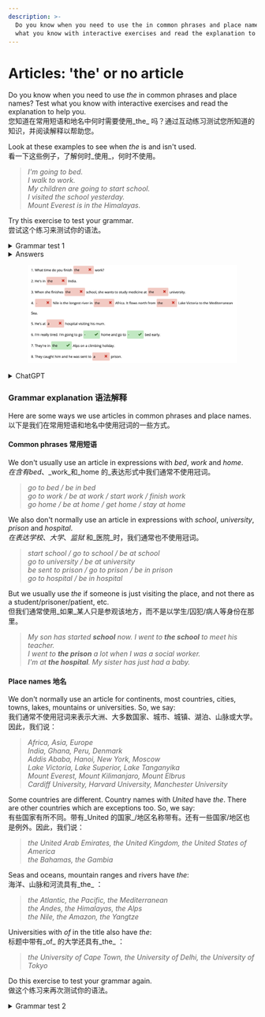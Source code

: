 ```yaml
---
description: >-
  Do you know when you need to use the in common phrases and place names? Test
  what you know with interactive exercises and read the explanation to help you.
---
```


# Articles: 'the' or no article

Do you know when you need to use _the_ in common phrases and place names? Test what you know with interactive exercises and read the explanation to help you.\
您知道在常用短语和地名中何时需要使用_the_ 吗？通过互动练习测试您所知道的知识，并阅读解释以帮助您。

Look at these examples to see when _the_ is and isn't used.\
看一下这些例子，了解何时_使用_，何时不使用。

> _I'm going to bed._\
> _I walk to work._\
> _My children are going to start school._\
> _I visited the school yesterday._\
> _Mount Everest is in the Himalayas._

Try this exercise to test your grammar.\
尝试这个练习来测试你的语法。

<details>

<summary>Grammar test 1</summary>

Complete the sentences with 'the' or '-' if no article is needed.\
如果不需要冠词，则用“the”或“-”完成句子。

1. What time do you finish\_\_work?&#x20;
2. He's in\_\_India.
3. When she finishes\_\_school, she wants to study medicine at\_\_university.&#x20;
4. \_\_Nile is the longest river in\_\_Africa. It flows north from\_\_Lake Victoria to the Mediterranean Sea.&#x20;
5. He's at\_\_hospital visiting his mum.&#x20;
6. I'm really tired. I'm going to go\_\_home and go to\_\_bed early.&#x20;
7. They're in\_\_Alps on a climbing holiday.&#x20;
8. They caught him and he was sent to\_\_prison.

</details>

<details>

<summary>Answers</summary>

Feedback Total score is 3 out of 12 (25%)

1. \-
2. \-
3. \-; -
4. The; -; -
5. the
6. <mark style="color:green;">-</mark>; <mark style="color:green;">-</mark>
7. <mark style="color:green;">the</mark>
8. \-

</details>

<figure><img src="../.gitbook/assets/Screenshot 2024-11-12 at 20.20.20.png" alt=""><figcaption></figcaption></figure>

<details>

<summary>ChatGPT</summary>

分析如下：

1. **What time do you finish the work?**
   * 错误：`the`
   * 解释：这里的 `work` 是不可数名词，不需要加冠词，应该改为：**What time do you finish work?**
2. **He's in the India.**
   * 错误：`the`
   * 解释：`India` 是一个国家的名称，通常不加冠词，正确形式是：**He's in India.**
3. **When she finishes the school, she wants to study medicine at the university.**
   * 错误：`the`（两处）
   * 解释：
     * `school` 前不需要冠词，因为表示普通上学的情况，不是特指某一所学校。
     * `university` 前也不需要冠词，因为同样是泛指大学。
     * 改正为：**When she finishes school, she wants to study medicine at university.**
4. **- Nile is the longest river in the Africa. It flows north from the Lake Victoria to the Mediterranean Sea.**
   * 错误：`-`、`the`（两处）
   * 解释：
     * `Nile` 是特指的河流名称，需要加冠词 `the`，应为 **The Nile**。
     * `Africa` 是地名，不需要加冠词，应为 **in Africa**。
     * `Lake Victoria` 是特指湖泊名，不需要冠词，应为 **from Lake Victoria**。
     * 改正为：**The Nile is the longest river in Africa. It flows north from Lake Victoria to the Mediterranean Sea.**
5. **He's at a hospital visiting his mum.**
   * 错误：`a`
   * 解释：在英国英语中，当人在医院时，通常会省略冠词（表示去医院看病或探望）。因此改为：**He's at hospital visiting his mum.**
6. **I'm really tired. I'm going to go - home and go to - bed early.**
   * 正确：此处没有错误，`home` 和 `bed` 都不需要冠词。
7. **They're in the Alps on a climbing holiday.**
   * 正确：`the Alps` 表示特指山脉，需要使用冠词 `the`。
8. **They caught him and he was sent to a prison.**
   * 错误：`a`
   * 解释：`prison` 作为机构使用时（指服刑），不加冠词。改正为：**He was sent to prison.**

总结：

* 一般情况下，地名（国家、城市、山脉等）不加冠词。
* 某些特定机构（如 hospital、school、prison）作为用途使用时，不加冠词。
* 特指河流、山脉、海洋等时需要冠词 `the`。

</details>

### Grammar explanation 语法解释

Here are some ways we use articles in common phrases and place names.\
以下是我们在常用短语和地名中使用冠词的一些方式。

#### Common phrases 常用短语

We don't usually use an article in expressions with _bed_, _work_ and _home_.\
_在含有bed_、_work_和_home 的_表达形式中我们通常不使用冠词。

> _go to bed / be in bed_\
> _go to work / be at work / start work / finish work_\
> _go home / be at home / get home / stay at home_

We also don't normally use an article in expressions with _school_, _university_, _prison_ and _hospital_.\
_在表达学校_、_大学_、_监狱_ 和_医院_时，我们通常也不使用冠词。

> _start school / go to school / be at school_\
> _go to university / be at university_\
> _be sent to prison / go to prison / be in prison_\
> _go to hospital / be in hospital_

But we usually use _the_ if someone is just visiting the place, and not there as a student/prisoner/patient, etc.\
但我们通常使用_如果_某人只是参观该地方，而不是以学生/囚犯/病人等身份在那里。

> _My son has started **school** now. I went to **the school** to meet his teacher._\
> _I went to **the prison** a lot when I was a social worker._\
> _I'm at **the hospital**. My sister has just had a baby._

#### Place names 地名

We don't normally use an article for continents, most countries, cities, towns, lakes, mountains or universities. So, we say:\
我们通常不使用冠词来表示大洲、大多数国家、城市、城镇、湖泊、山脉或大学。因此，我们说：

> _Africa, Asia, Europe_\
> _India, Ghana, Peru, Denmark_\
> _Addis Ababa, Hanoi, New York, Moscow_\
> _Lake Victoria, Lake Superior, Lake Tanganyika_\
> _Mount Everest, Mount Kilimanjaro, Mount Elbrus_\
> _Cardiff University, Harvard University, Manchester University_

Some countries are different. Country names with _United_ have _the_. There are other countries which are exceptions too. So, we say:\
有些国家有所不同。带有_United 的国家_/地区名称带有。还有一些国家/地区也是例外。因此，我们说：

> _the United Arab Emirates, the United Kingdom, the United States of America_\
> _the Bahamas, the Gambia_

Seas and oceans, mountain ranges and rivers have _the_:\
海洋、山脉和河流具有_the_ ：

> _the Atlantic, the Pacific, the Mediterranean_\
> _the Andes, the Himalayas, the Alps_\
> _the Nile, the Amazon, the Yangtze_

Universities with _of_ in the title also have _the_:\
标题中带有_of_ 的大学还具有_the_ ：

> _the University of Cape Town, the University of Delhi, the University of Tokyo_

Do this exercise to test your grammar again.\
做这个练习来再次测试你的语法。

<details>

<summary>Grammar test 2</summary>

1. I'm still at\_\_work but I'll leave soon.&#x20;
2. I'm going to\_\_prison to see my uncle.&#x20;
3. \_\_University of Nottingham is in\_\_United Kingdom.&#x20;
4. Every Friday my grandad goes to\_\_prison to teach a maths class.
5. She was born in Japan, but she went to\_\_university in\_\_Bahamas.
6. My daughter does piano classes after\_\_school.
7. I'm going to\_\_school for a parents' meeting.&#x20;
8. The Danube flows from\_\_Germany, through\_\_Central Europe to\_\_Black Sea.

</details>


